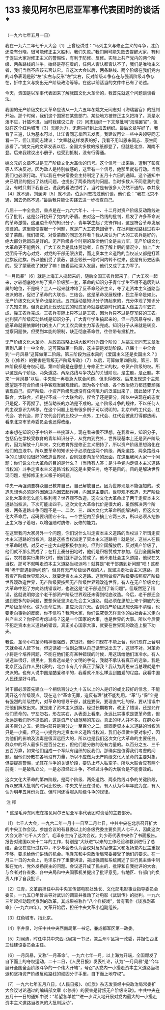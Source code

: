 # 133 接见阿尔巴尼亚军事代表团时的谈话*

（一九六七年五月一日）

我在一九六二年七千人大会〔1〕上曾经讲过：“马列主义与修正主义的斗争，胜负还没有分晓，很可能修正主义胜利，我们失败。”我们用可能失败去提醒大家，有利于促进大家对修正主义的警惕性，有利于防修、反修。实际上共产党内的两个阶级、两条路线的斗争，始终是存在着的，任何人否认都否认不了，我们是唯物主义者，我们当然不应该去否认它。自这次大会以后，两条路线、两个阶级在我们党内的斗争表现是形“左”实右与反形“左”实右，反对阶级斗争存在与强调阶级斗争存在，折中主义与突出无产阶级政治等等。在这以前适当的文件中已有了论述。

今天，贵国是以军事代表团来了解我国文化大革命的，我首先就这个问题谈谈看法。

我国的无产阶级文化大革命应该从一九六五年冬姚文元同志对《海瑞罢官》的批判开始。那个时候，我们这个国家在某些部门、某些地方被修正主义把持了。真是水泼不进，针插不进。当时我建议江青〔2〕同志组织一下文章批判“海瑞罢官”，但就在这个红色城市〔3〕无能为力，无奈只好到上海去组织。最后文章写好了，我看了三遍，认为基本可以，让江青同志拿回去发表。我建议再让一些中央领导同志看一下，但江青同志建议：“文章就这样发表的好，我看不用叫恩来同志、康生同志看了。”姚文元的文章发表以后，全国大多数的报纸都登了，但就是北京、湖南不登。后来我建议出小册子，也受到抵制，没有行得通。

姚文元的文章不过是无产阶级文化大革命的讯号。这个信号一出来后，遭到了彭真等人坚决反对。因为敌人是特别敏感的，这里有一个信号，他那里就有行动。当然我们也必须行动。所以我在中央常委会主持制定了五月十六日的通知。这个通知中央已明显的提出了路线问题，也提出了两条路线的问题。当时多数人不同意我的意见，有时只剩下我自己，说我的看法过时了。当时是有很多人仍然不通的，李井泉〔4〕就不通，刘澜涛〔5〕就不通。伯达同志找过他们谈，他们说：“我在北京不通，回去仍然不通。”最后我只能让实践去进一步检查自己。

八届十一中全会后，重点是在一九六六年十、十一、十二月对资产阶级反动路线进行了批判，这是公开挑开了党内的矛盾。由对这一路线的批判，启发了许多革命派的革命激情。这里边革命的知识分子，青年学生起了先锋作用，这是符合革命发展规律的。这里顺便提起一个问题，就是广大工农党团骨干，在批判反动路线过程中受了蒙蔽。我们研究，对受蒙蔽的同志怎样看？我从来认为广大的工农兵是好的，绝大部分党团员是好的。无产阶级各个时期的革命他们全是主力军，无产阶级文化大革命更不能例外。广大工农兵是具体劳动者，自然了解上层的情况少，加上广大党团骨干内心对党、对党的干部无限热爱，而走资本主义道路的当权派又都是打着红旗反红旗，所以他们受了蒙蔽，甚至较长一段时间内转不过来，这是有历史因素的。受了蒙蔽改了就好了嘛！随着运动深入发展，他们又成了主力军了。

“一月风暴”〔6〕就是上海工人搞起来的，随后全国工农兵起来了。广大工农一起来，才较彻底地冲垮了资产阶级那一套，革命的知识分子青年学生不得不退居到从属的地位，不是吗？工人一起来就冲垮了反革命经济主义，夺了走资本主义道路当权派的权，促进了革命的大联合、三结合。这是革命发展规律，民主革命是如此，无产阶级文化大革命也是如此。五四运动是知识分子搞起来的，充分体现了知识分子先知先觉。但真正的北伐长征式的彻底革命就要依靠时代的主人做主力军去完成，靠工农兵完成。工农兵实际上只不过是工农，因为兵只不过是穿军装的工农。批判资产阶级反动路线是知识分子，广大青年学生搞起来的，但一月风暴夺权，彻底革命就要依靠时代的主人广大工农兵做主力军去完成。知识分子从来就是转变、觉察问题快，但受到本能的限制，缺乏彻底革命性，往往带有投机性。

无产阶级文化大革命，从政策策略上讲大致可分为四个阶段：从姚文元同志文章发表到八届十一中全会，这可算做第一阶段，这主要是发动阶段。八届十一中全会到“一月风暴”这算做第二阶段。第三阶段为戚本禹的《爱国主义还是卖国主义？》及《〈修养〉的要害是背叛无产阶级专政》〔7〕以后，可算做第四阶段。第三、第四阶段都是夺权问题。第四阶段是在思想上夺修正主义的权，夺资产阶级的权。所以这是两个阶级、两条道路、两条路线斗争决战的关键阶段，是主题，是正题。本来“一月风暴”以后，中央就一再着急大联合问题，但未得奏效，后来发现这个主观愿望是不符合阶级斗争客观发展规律的。因为各个阶级、各个政治势力都还要顽强表现自己。资产阶级、小资产阶级思想没有任何阻力的泛滥出来了，因此破坏了大联合。大联合，捏是捏不成一个大联合的，捏合了还是要分，所以中央现在的态度只是促，不再揑了。拔苗助长的办法是不成的。这个阶级斗争的规律，不以任何人的主观意识为转移。在这个问题上是有很多例子可以说明的。北京市的工代会、红代会、农代会，除了农代会打的比较少一点外，工代会、红代会彼此打得都热闹，看来北京市革命委员会也还得改组。

本来想在知识分子中培养一些接班人，现在看来很不理想。在我看来，知识分子，包括仍在学校受教育的青年知识分子，从党内到党外，世界现基本上还是资产阶级的，因为解放十几年来，文化教育界是修正主义把持了，所以资产阶级思想溶化在他们的血液中。所以要革命的知识分子必须在这两个阶级、两条道路、两条路线斗争的关键阶段很好的改造世界现，否则就走向革命的反面，在这里我问大家一个问题：你们说文化大革命的目的是什么？（当场有人答：是斗争党内走资本主义道路当权派）斗争走资本主义道路当权派这是主要任务，绝不是目的。目的是解决世界现问题，挖掉修正主义根子的问题。

中央一再强调要群众自己教育自己，自己解放自己。因为世界现是不能强加的。改造思想也必须是外因通过内因去起作用，内因是主要的。世界观不改造，无产阶级文化大革命怎么能叫胜利呢？世界观不改造，这次文化大革命出了两千走资本主义道路当权派，下次可能出四千。这次文化大革命代价是很大的，虽然解决两个阶级、两条道路斗争问题不是一、二次、三、四次文化大革命所能解决的，但这次文化大革命后，起码要巩固它十年。一个世纪内至多搞上它两三次，所以必须从挖修正主义根子着眼，以增强随时防修、反修的能力。

在这里我问大家另外一个问题，你们说什么叫走资本主义道路的当权派？所谓走资木主义道路的当权派，就是这些当权派走了资本主义道路吧！就是说，这些人在民主革命时期，对反对三座大山是积极参加的，但到全国解放后，反对资产阶级了，他们就不那么赞成了；在打土豪分田地时，他们是积极赞成并参加，但到全国解放后，农村要实行集体化时，他们就不那么赞成了。他不走社会主义道路，他现在又当权，那可不就叫走资本主义道路当权派吗！就算是“老干部遇到新问题”吧！这都叫“老干部遇到新问题”。但具有无产阶级世界观的人，就坚决走社会主义道路。具有资产阶级世界观的人，就要走资本主义道路。这就叫做资产阶级要按照资产阶级世界观改造世界，无产阶级要按照无产阶级世界观改造世界。有人在无产阶级文化大革命中犯了方向路线错误时，也说这是“老干部遇到了新问题”。但既然犯了错误，这就说明你这个老干部资产阶级世界观还未得到彻底改造。今后，老干部还会遇到更多的新问题，要想保证坚决走社会主义道路，就必须在思想上来个彻底的无产阶级革命化。做为革命左派，更应灭资兴无。否则资产阶级思想长期不清理，也要走向事物的反面，你不信吗？我问大家，你们说究竟怎样具体的由社会主义走向共产主义？你仔细考虑过吗？这是一个国家的大事，也是世界的大事。所以今后要不犯走资本主义道路的错误，真正关心国家大事，就要在世界观的改造上狠下功夫。

我说，革命小将革命精神很强烈，这很好。但你们现在不能上台，你们现在上台明天就会被人赶下台。但这话被一位副总理从自己话里说出去了，这很不对。对革命小将是个培养问题，不能在他们犯有某种错误的时候，用这话给他们泼冷水。有人说选举很好，很民主，我看选举是个文明的字句，我就不承认有真正的选举。我是北京区选我作人民代表的，北京市有几个真正了解我？我认为周恩来当总理就是中央派的。也有人说中国是酷爱和平的，我看就不那么样达到酷爱的程度。我看中国人民还是好斗的。

对干部必须首先建立一个相信百分之九十五以上的人是好的或比较好的信念，不能离开这个阶级观点。现在这个“革命无罪，造反有理”就不能乱用。“革”与“保”全是有强烈的阶级性的，对革命的领导干部，就是要保，要理直气壮的保，要从错误中把他们解放出来。就是走了资本主义道路，经过长期教育，改正了错误，还是允许他们革命的。宁左勿右，形左实右，从表面上看来，永远比实事求是更革命些，但永远是我们所不提倡的，这是资产阶级范畴的东西。真正的坏人并不多。在群众中最多百分之五。党团内部只是百分之一至百分之二，顽固走资本主义道路的当权派只是一小撮。但这一小提党内走资本主义道路当权派，我们必须做主要对象打，因为他们的影响及流毒是很深远巨大的，所以也是我们这次文化大革命的主要任务。群众中的坏人最多只是百分之五，但他们是分散的没有力量的。以百分之五、三千五百万算，如果他们组成一个军队有组织的反我们，那确实是值得我们考虑的问题。但他们分散在各地没有力量，所以不应做为无产阶级文化大革命的主要对象，但要提高警惕，尤其在斗争的关键阶段，要防止坏人钻空子。所以大联合应有两个前提：一是破私立公，一是必须经过斗争，不经过斗争的大联合是不能奏效的。

这次文化大革命的第四阶段，是两个阶级、两条道路、两条路线斗争的关键阶段，所以安排大批判的时间比较长，中央文革还在讨论，有人认为今年年底为宜，有人认为明年五月份为宜。但时间还得服从阶级斗争的规律。

 注 释

 * 这是毛泽东同志在接见阿尔巴尼亚军事代表团时谈话的主要部分。

〔1〕七千人大会，一九六二年一月十一日至二月七日，中共中央在北京召开扩大的中央工作会议。参加会议的有县委以上的各级党委主要负责人七千人，因此这次大会又称“七千人大会”。毛泽东主持了这次会议。刘少奇代表中央作了书面报告。报告对建国以来十二年的工作，特别是“大跃进”以来的工作经验和教训进行了总结。会议在进行过程中，不少与会者认为会议对反对官僚主义和发扬党内民主重视不够，要求给他们讲话的机会。毛泽东和中央政治局常委接受了他们的要求。在一月三十日的大会上，毛泽东作了重要讲话，突出强调和系统阐述了实行民主集中制和在党内、党外发扬民主的问题。会议遂开成了民主的、批评和自我批评的大会。与会者对各省委、各中央局和中央国家机关提出了批评意见。各地区、各部门的负责人作了自我批评。

〔2〕江青，文革前担任中共中央宣传部电影处处长、文化部电影事业指导委员会委员。一九五〇年曾主导对武训的调查并推动了对电影《武训传》的批判。一九六三年起推动现代京剧的改革，其成果被称作“八个样板戏”，曾有著作《谈京剧革命》（一九六四年）。文革开始后，担任中央文革小组副组长。

〔3〕红色城市，指北京。

〔4〕李井泉，时任中共中央西南局第一书记，兼成都军区第一政委。

〔5〕刘澜涛，时任中共中央西北局第一书记，兼兰州军区第一政委，并担任西北三线建设委员会主任。

〔6〕一月风暴，又称“一月革命”。一九六七年一月，以上海为开端，全国爆发了自下而上的夺权运动，二十二日，《人民日报》发表社论，认为“一月风暴”是“今年展开全国全面阶级斗争的一个伟大开端”，号召“从党内一小撮走资本主义道路当权派和坚持资产阶级反动路线的顽固分子手里，自下而上地夺权”。

〔7〕一九六七年五月八日，《人民日报》、《红旗》杂志发表经中央政治局常委扩大会议讨论通过的编辑部文章《〈修养〉的要害是背叛无产阶级专政》。中共中央在五月十一日的通知中说：“希望各单位”“进一步深入地开展对党内最大的一小撮走资本主义道路当权派的大批判运动”。
